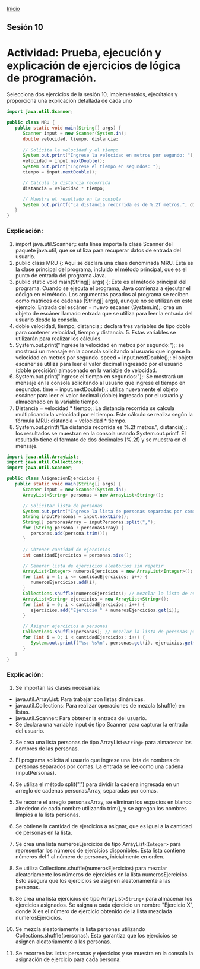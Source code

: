 <!-- No borrar o modificar -->
[Inicio](./index.md)

## Sesión 10 


<!-- Su documentación aquí -->

# Actividad: Prueba, ejecución y explicación de ejercicios de lógica de programación.
Selecciona dos ejercicios de la sesión 10, impleméntalos, ejecútalos y proporciona una explicación detallada de cada uno

```java
import java.util.Scanner;

public class MRU {
   public static void main(String[] args) {
      Scanner input = new Scanner(System.in);
      double velocidad, tiempo, distancia;
      
      // Solicita la velocidad y el tiempo
      System.out.print("Ingrese la velocidad en metros por segundo: ");
      velocidad = input.nextDouble();
      System.out.print("Ingrese el tiempo en segundos: ");
      tiempo = input.nextDouble();

      // Calcula la distancia recorrida
      distancia = velocidad * tiempo;

      // Muestra el resultado en la consola
      System.out.printf("La distancia recorrida es de %.2f metros.", distancia);
   }
}
```
### Explicación:

1. import java.util.Scanner;: esta línea importa la clase Scanner del paquete java.util, que se utiliza para recuperar datos de entrada del usuario.
2. public class MRU {: Aquí se declara una clase denominada MRU. Esta es la clase principal del programa, incluido el método principal, que es el punto de entrada del programa Java.
3. public static void main(String[] args) {: Este es el método principal del programa. Cuando se ejecuta el programa, Java comienza a ejecutar el código en el método. Los argumentos pasados ​​al programa se reciben como matrices de cadenas (String[] args), aunque no se utilizan en este ejemplo. Entrada del escáner = nuevo escáner (System.in);: crea un objeto de escáner llamado entrada que se utiliza para leer la entrada del usuario desde la consola.
4. doble velocidad, tiempo, distancia;: declara tres variables de tipo doble para contener velocidad, tiempo y distancia. 5. Estas variables se utilizarán para realizar los cálculos.
6. System.out.print("Ingrese la velocidad en metros por segundo:");: se mostrará un mensaje en la consola solicitando al usuario que ingrese la velocidad en metros por segundo. speed = input.nextDouble();: el objeto escáner se utiliza para leer el valor decimal ingresado por el usuario (doble precisión) almacenado en la variable de velocidad.
7. System.out.print("Ingrese el tiempo en segundos:");: Se mostrará un mensaje en la consola solicitando al usuario que ingrese el tiempo en segundos. time = input.nextDouble();: utiliza nuevamente el objeto escáner para leer el valor decimal (doble) ingresado por el usuario y almacenado en la variable tiempo.
8. Distancia = velocidad * tiempo;: La distancia recorrida se calcula multiplicando la velocidad por el tiempo. Este cálculo se realiza según la fórmula MRU: distancia = velocidad * tiempo.
9. System.out.printf("La distancia recorrida es %.2f metros.", distancia);: los resultados se muestran en la consola usando System.out.printf. El resultado tiene el formato de dos decimales (%.2f) y se muestra en el mensaje.


```java
import java.util.ArrayList;
import java.util.Collections;
import java.util.Scanner;

public class AsignacionEjercicios {
   public static void main(String[] args) {
      Scanner input = new Scanner(System.in);
      ArrayList<String> personas = new ArrayList<String>();

      // Solicitar lista de personas
      System.out.print("Ingrese la lista de personas separadas por coma: ");
      String inputPersonas = input.nextLine();
      String[] personasArray = inputPersonas.split(",");
      for (String persona : personasArray) {
         personas.add(persona.trim());
      }

      // Obtener cantidad de ejercicios
      int cantidadEjercicios = personas.size();

      // Generar lista de ejercicios aleatorios sin repetir
      ArrayList<Integer> numerosEjercicios = new ArrayList<Integer>();
      for (int i = 1; i <= cantidadEjercicios; i++) {
         numerosEjercicios.add(i);
      }
      Collections.shuffle(numerosEjercicios); // mezclar la lista de números de ejercicios para asignarlos aleatoriamente
      ArrayList<String> ejercicios = new ArrayList<String>();
      for (int i = 0; i < cantidadEjercicios; i++) {
         ejercicios.add("Ejercicio " + numerosEjercicios.get(i));
      }

      // Asignar ejercicios a personas
      Collections.shuffle(personas); // mezclar la lista de personas para asignarles ejercicios aleatorios
      for (int i = 0; i < cantidadEjercicios; i++) {
         System.out.printf("%s: %s%n", personas.get(i), ejercicios.get(i));
      }
   }
}
```

### Explicación:

1. Se importan las clases necesarias:

- java.util.ArrayList: Para trabajar con listas dinámicas.
- java.util.Collections: Para realizar operaciones de mezcla (shuffle) en listas.
- java.util.Scanner: Para obtener la entrada del usuario.
- Se declara una variable input de tipo Scanner para capturar la entrada del usuario.

2. Se crea una lista personas de tipo ArrayList`<String>` para almacenar los nombres de las personas.

3. El programa solicita al usuario que ingrese una lista de nombres de personas separados por comas. La entrada se lee como una cadena (inputPersonas).

4. Se utiliza el método split(",") para dividir la cadena ingresada en un arreglo de cadenas personasArray, separadas por comas.

5. Se recorre el arreglo personasArray, se eliminan los espacios en blanco alrededor de cada nombre utilizando trim(), y se agregan los nombres limpios a la lista personas.

6. Se obtiene la cantidad de ejercicios a asignar, que es igual a la cantidad de personas en la lista.

7. Se crea una lista numerosEjercicios de tipo ArrayList`<Integer>` para representar los números de ejercicios disponibles. Esta lista contiene números del 1 al número de personas, inicialmente en orden.

8. Se utiliza Collections.shuffle(numerosEjercicios) para mezclar aleatoriamente los números de ejercicios en la lista numerosEjercicios. Esto asegura que los ejercicios se asignen aleatoriamente a las personas.

9. Se crea una lista ejercicios de tipo ArrayList`<String>` para almacenar los ejercicios asignados. Se asigna a cada ejercicio un nombre "Ejercicio X", donde X es el número de ejercicio obtenido de la lista mezclada numerosEjercicios.

10. Se mezcla aleatoriamente la lista personas utilizando Collections.shuffle(personas). Esto garantiza que los ejercicios se asignen aleatoriamente a las personas.

11. Se recorren las listas personas y ejercicios y se muestra en la consola la asignación de ejercicio para cada persona.

